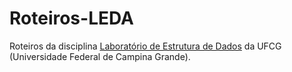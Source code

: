 # Roteiros-LEDA
Roteiros da disciplina [Laboratório de Estrutura de Dados](https://sites.google.com/a/computacao.ufcg.edu.br/ledaufcg/) da UFCG (Universidade Federal de Campina Grande).
